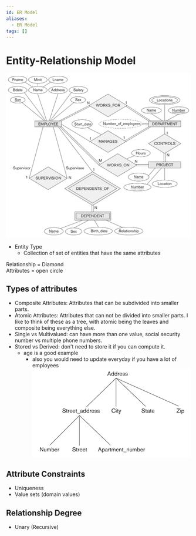 ```yaml
---
id: ER Model
aliases:
  - ER Model
tags: []
---
```


# Entity-Relationship Model
![erModel](../Images/erModel.png) 

- Entity Type
  - Collection of set of entities that have the same attributes  

Relationship = Diamond   
Attributes = open circle

## Types of attributes
- Composite Attributes: Attributes that can be subdivided into smaller parts. 
- Atomic Attributes: Attributes that can not be divided into smaller parts. 
I like to think of these as a tree, with atomic being the leaves and composite being everything else. 
- Single vs Multivalued: can have more than one value, social security number vs multiple phone numbers.  
- Stored vs Derived: don't need to store it if you can compute it.
  - age is a good example
    - also you would need to update everyday if you have a lot of employees
![compositeAttributes](../Images/compositeAttributes.png) 

## Attribute Constraints 
- Uniqueness 
- Value sets (domain values)

## Relationship Degree 
- Unary (Recursive) 


